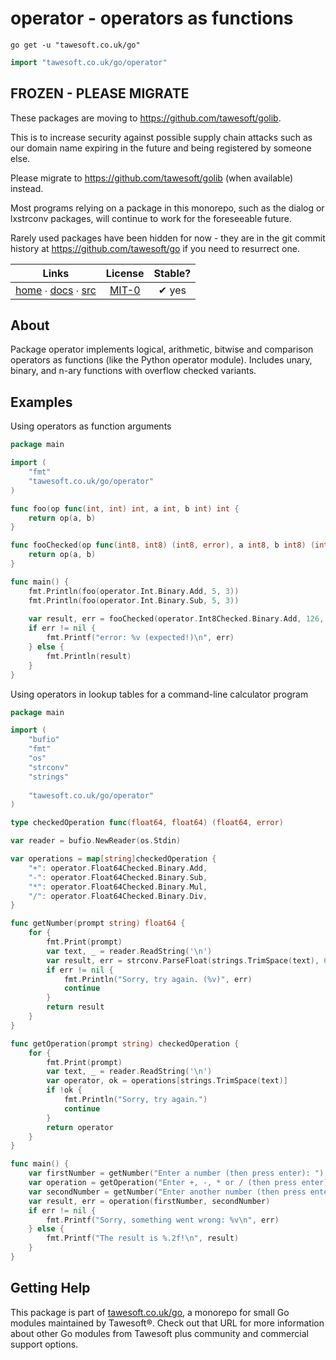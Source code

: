# operator - operators as functions

```shell script
go get -u "tawesoft.co.uk/go"
```

```go
import "tawesoft.co.uk/go/operator"
```




## FROZEN - PLEASE MIGRATE

These packages are moving to https://github.com/tawesoft/golib.

This is to increase security against possible supply chain attacks such as our domain name expiring in the future and being registered by someone else.

Please migrate to https://github.com/tawesoft/golib (when available) instead.

Most programs relying on a package in this monorepo, such as the dialog or lxstrconv packages, will continue to work for the foreseeable future.

Rarely used packages have been hidden for now - they are in the git commit history at https://github.com/tawesoft/go if you need to resurrect one.



|  Links  | License | Stable? |
|:-------:|:-------:|:-------:|
| [home][home_operator] ∙ [docs][docs_operator] ∙ [src][src_operator] | [MIT-0][copy_operator] | ✔ yes |

[home_operator]: https://tawesoft.co.uk/go/operator
[src_operator]:  https://github.com/tawesoft/go/tree/master/operator
[docs_operator]: https://www.tawesoft.co.uk/go/doc/operator
[copy_operator]: https://github.com/tawesoft/go/tree/master/operator/LICENSE.txt

## About

Package operator implements logical, arithmetic, bitwise and comparison
operators as functions (like the Python operator module). Includes unary,
binary, and n-ary functions with overflow checked variants.


## Examples


Using operators as function arguments
```go
package main

import (
    "fmt"
    "tawesoft.co.uk/go/operator"
)

func foo(op func(int, int) int, a int, b int) int {
    return op(a, b)
}

func fooChecked(op func(int8, int8) (int8, error), a int8, b int8) (int8, error) {
    return op(a, b)
}

func main() {
    fmt.Println(foo(operator.Int.Binary.Add, 5, 3))
    fmt.Println(foo(operator.Int.Binary.Sub, 5, 3))
    
    var result, err = fooChecked(operator.Int8Checked.Binary.Add, 126, 2) // max int8 is 127!
    if err != nil {
        fmt.Printf("error: %v (expected!)\n", err)
    } else {
        fmt.Println(result)
    }
}
```
Using operators in lookup tables for a command-line calculator program
```go
package main

import (
    "bufio"
    "fmt"
    "os"
    "strconv"
    "strings"
    
    "tawesoft.co.uk/go/operator"
)

type checkedOperation func(float64, float64) (float64, error)

var reader = bufio.NewReader(os.Stdin)

var operations = map[string]checkedOperation {
    "+": operator.Float64Checked.Binary.Add,
    "-": operator.Float64Checked.Binary.Sub,
    "*": operator.Float64Checked.Binary.Mul,
    "/": operator.Float64Checked.Binary.Div,
}

func getNumber(prompt string) float64 {
    for {
        fmt.Print(prompt)
        var text, _ = reader.ReadString('\n')
        var result, err = strconv.ParseFloat(strings.TrimSpace(text), 64)
        if err != nil {
            fmt.Println("Sorry, try again. (%v)", err)
            continue
        }
        return result
    }
}

func getOperation(prompt string) checkedOperation {
    for {
        fmt.Print(prompt)
        var text, _ = reader.ReadString('\n')
        var operator, ok = operations[strings.TrimSpace(text)]
        if !ok {
            fmt.Println("Sorry, try again.")
            continue
        }
        return operator
    }
}

func main() {
    var firstNumber = getNumber("Enter a number (then press enter): ")
    var operation = getOperation("Enter +, -, * or / (then press enter) for add, subtract, multiply, or divide: ")
    var secondNumber = getNumber("Enter another number (then press enter): ")
    var result, err = operation(firstNumber, secondNumber)
    if err != nil {
        fmt.Printf("Sorry, something went wrong: %v\n", err)
    } else {
        fmt.Printf("The result is %.2f!\n", result)
    }
}
```

## Getting Help

This package is part of [tawesoft.co.uk/go](https://www.tawesoft.co.uk/go),
a monorepo for small Go modules maintained by Tawesoft®.
Check out that URL for more information about other Go modules from
Tawesoft plus community and commercial support options.